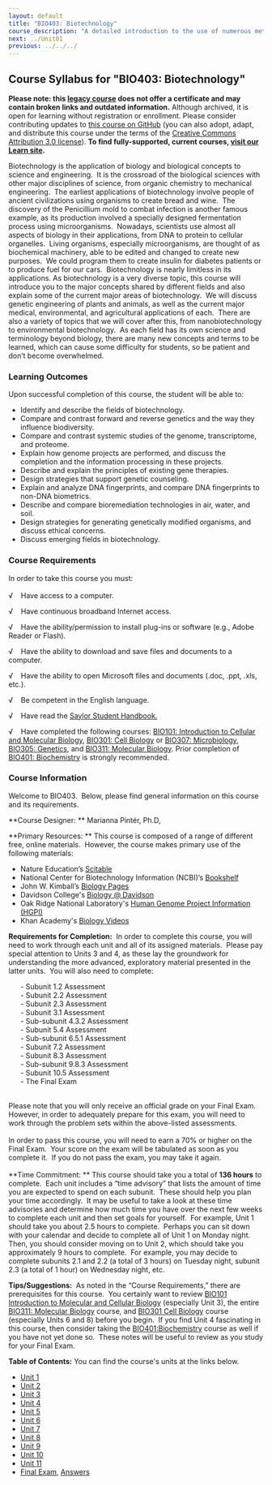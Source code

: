 ```yaml
---
layout: default
title: "BIO403: Biotechnology"
course_description: "A detailed introduction to the use of numerous methods and biological techniques such as FISH, RNAi, PCR, Western blotting, microarrays, and others to enhance scientific research, medicine, and engineering. Particular emphasis on how biotechnology and its techniques can be used in plant and animal engineering, gene therapy, forensic science, environmental studies, and renewable energy."
next: ../Unit01
previous: ../../../
---
```

Course Syllabus for "BIO403: Biotechnology"
-------------------------------------------

**Please note: this [legacy course](https://sayloracademy.zendesk.com/hc/en-us/articles/206089967) does not offer a certificate and may contain 
broken links and outdated information.** Although archived, it is open 
for learning without registration or enrollment. Please consider contributing 
updates to [this course on GitHub](https://github.com/saylordotorg/course_bio403) 
(you can also adopt, adapt, and distribute this course under the terms of 
the [Creative Commons Attribution 3.0 license](http://creativecommons.org/licenses/by/3.0/)). **To find fully-supported, current courses, [visit our 
Learn site](https://learn.saylor.org).**

Biotechnology is the application of biology and biological concepts to
science and engineering.  It is the crossroad of the biological sciences
with other major disciplines of science, from organic chemistry to
mechanical engineering.  The earliest applications of biotechnology
involve people of ancient civilizations using organisms to create bread
and wine.  The discovery of the Penicillium mold to combat infection is
another famous example, as its production involved a specially designed
fermentation process using microorganisms.  Nowadays, scientists use
almost all aspects of biology in their applications, from DNA to protein
to cellular organelles.  Living organisms, especially microorganisms,
are thought of as biochemical machinery, able to be edited and changed
to create new purposes.  We could program them to create insulin for
diabetes patients or to produce fuel for our cars.  Biotechnology is
nearly limitless in its applications. As biotechnology is a very diverse
topic, this course will introduce you to the major concepts shared by
different fields and also explain some of the current major areas of
biotechnology.  We will discuss genetic engineering of plants and
animals, as well as the current major medical, environmental, and
agricultural applications of each.  There are also a variety of topics
that we will cover after this, from nanobiotechnology to environmental
biotechnology.  As each field has its own science and terminology beyond
biology, there are many new concepts and terms to be learned, which can
cause some difficulty for students, so be patient and don’t become
overwhelmed.

### Learning Outcomes

Upon successful completion of this course, the student will be able
to:  
  

-   Identify and describe the fields of biotechnology.
-   Compare and contrast forward and reverse genetics and the way they
    influence biodiversity.
-   Compare and contrast systemic studies of the genome, transcriptome,
    and proteome.
-   Explain how genome projects are performed, and discuss the
    completion and the information processing in these projects.
-   Describe and explain the principles of existing gene therapies.
-   Design strategies that support genetic counseling.
-   Explain and analyze DNA fingerprints, and compare DNA fingerprints
    to non-DNA biometrics.
-   Describe and compare bioremediation technologies in air, water, and
    soil.
-   Design strategies for generating genetically modified organisms, and
    discuss ethical concerns.
-   Discuss emerging fields in biotechnology. 

### Course Requirements

In order to take this course you must:  
    
 √    Have access to a computer.  
  
 √    Have continuous broadband Internet access.  
  
 √    Have the ability/permission to install plug-ins or software (e.g.,
Adobe Reader or Flash).  
  
 √    Have the ability to download and save files and documents to a
computer.  
  
 √    Have the ability to open Microsoft files and documents (.doc,
.ppt, .xls, etc.).  
  
 √    Be competent in the English language.

√    Have read the [Saylor Student
Handbook.](https://resources.saylor.org/wwwresources/archived/site/wp-content/uploads/2012/05/Saylor-StudentHandbook.pdf)

√    Have completed the following courses: [BIO101: Introduction to
Cellular and Molecular Biology](http://www.saylor.org/courses/bio101a/),
[BIO301: Cell Biology](http://www.saylor.org/courses/bio301/) or
[BIO307: Microbiology](http://www.saylor.org/courses/bio307/), [BIO305:
Genetics](http://www.saylor.org/courses/bio101/), and [BIO311: Molecular
Biology](http://www.saylor.org/courses/bio311/). Prior completion of
[BIO401: Biochemistry](http://www.saylor.org/courses/bio401/) is
strongly recommended. 

### Course Information

Welcome to BIO403.  Below, please find general information on this
course and its requirements.

**Course Designer: ** Marianna Pintér, Ph.D,

**Primary Resources: ** This course is composed of a range of different
free, online materials.  However, the course makes primary use of the
following materials:

- Nature Education’s [Scitable](http://www.nature.com/scitable)  
 - National Center for Biotechnology Information (NCBI)’s
[Bookshelf](http://www.ncbi.nlm.nih.gov/books)  
 - John W. Kimball’s [Biology
Pages](http://users.rcn.com/jkimball.ma.ultranet/BiologyPages/)  
 - Davidson College's [Biology @
Davidson](http://www.bio.davidson.edu/)  
 - Oak Ridge National Laboratory's [Human Genome Project Information
(HGPI)](http://www.ornl.gov/sci/techresources/.index.shtml/)  
 - Khan Academy's [Biology Videos](http://www.khanacademy.org/#biology)

**Requirements for Completion:**  In order to complete this course, you
will need to work through each unit and all of its assigned materials. 
Please pay special attention to Units 3 and 4, as these lay the
groundwork for understanding the more advanced, exploratory material
presented in the latter units.  You will also need to complete:

      - Subunit 1.2 Assessment  
       - Subunit 2.2 Assessment  
       - Subunit 2.3 Assessment  
       - Subunit 3.1 Assessment  
       - Sub-subunit 4.3.2 Assessment  
       - Subunit 5.4 Assessment  
       - Sub-subunit 6.5.1 Assessment  
       - Subunit 7.2 Assessment  
       - Subunit 8.3 Assessment  
       - Sub-subunit 9.8.3 Assessment  
       - Subunit 10.5 Assessment  
       - The Final Exam  
  

Please note that you will only receive an official grade on your Final
Exam.  However, in order to adequately prepare for this exam, you will
need to work through the problem sets within the above-listed
assessments.  
    
 In order to pass this course, you will need to earn a 70% or higher on
the Final Exam.  Your score on the exam will be tabulated as soon as you
complete it.  If you do not pass the exam, you may take it again.  
    
 **Time Commitment: ** This course should take you a total of **136
hours** to complete.  Each unit includes a “time advisory” that lists
the amount of time you are expected to spend on each subunit.  These
should help you plan your time accordingly.  It may be useful to take a
look at these time advisories and determine how much time you have over
the next few weeks to complete each unit and then set goals for
yourself.  For example, Unit 1 should take you about 2.5 hours to
complete.  Perhaps you can sit down with your calendar and decide to
complete all of Unit 1 on Monday night.  Then, you should consider
moving on to Unit 2, which should take you approximately 9 hours to
complete.  For example, you may decide to complete subunits 2.1 and 2.2
(a total of 3 hours) on Tuesday night, subunit 2.3 (a total of 1 hour)
on Wednesday night, etc.  
  
 **Tips/Suggestions:**  As noted in the “Course Requirements,” there are
prerequisites for this course.  You certainly want to review [BIO101
Introduction to Molecular and Cellular
Biology](http://www.saylor.org/courses/bio101/) (especially Unit 3), the
entire [BIO311: Molecular
Biology](http://www.saylor.org/courses/bio311/) course, and [BIO301 Cell
Biology](http://www.saylor.org/courses/bio301/) course (especially Units
6 and 8) before you begin.  If you find Unit 4 fascinating in this
course, then consider taking
the [BIO401:Biochemistry](http://www.saylor.org/courses/bio401/) course
as well if you have not yet done so.  These notes will be useful to
review as you study for your Final Exam.

**Table of Contents:** You can find the course's units at the links below.

- [Unit 1](https://legacy.saylor.org/bio403/Unit01/)
- [Unit 2](https://legacy.saylor.org/bio403/Unit02/)
- [Unit 3](https://legacy.saylor.org/bio403/Unit03/)
- [Unit 4](https://legacy.saylor.org/bio403/Unit04/)
- [Unit 5](https://legacy.saylor.org/bio403/Unit05/)
- [Unit 6](https://legacy.saylor.org/bio403/Unit06/)
- [Unit 7](https://legacy.saylor.org/bio403/Unit07/)
- [Unit 8](https://legacy.saylor.org/bio403/Unit08/)
- [Unit 9](https://legacy.saylor.org/bio403/Unit09/)
- [Unit 10](https://legacy.saylor.org/bio403/Unit10/)
- [Unit 11](https://legacy.saylor.org/bio403/Unit11/)
- [Final Exam](http://saylordotorg.github.io/LegacyExams/BIO/BIO403/BIO403-FinalExam.html), [Answers](http://saylordotorg.github.io/LegacyExams/BIO/BIO403/BIO403-FinalExam-Answers.html)
